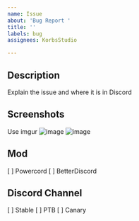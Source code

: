 ```yaml
---
name: Issue
about: 'Bug Report '
title: ''
labels: bug
assignees: KorbsStudio

---
```


## Description
Explain the issue and where it is in Discord

## Screenshots
Use imgur
![image](https://i.imgur.com/Example.png)
![image](https://i.imgur.com/Example.png)

## Mod
[ ] Powercord
[ ] BetterDiscord

## Discord Channel
[ ] Stable
[ ] PTB
[ ] Canary
